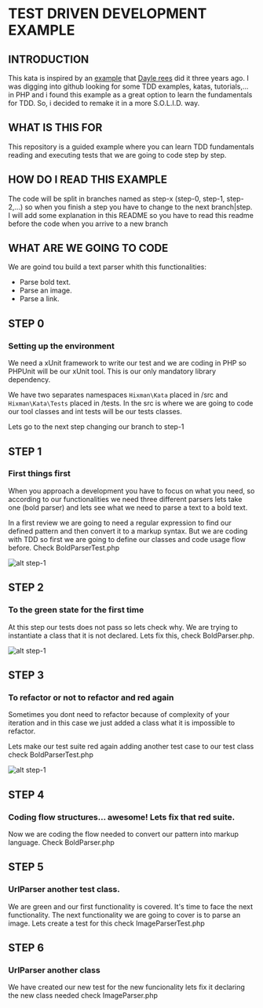 # TEST DRIVEN DEVELOPMENT EXAMPLE


## INTRODUCTION

This kata is inspired by an [example](https://github.com/daylerees/test-driven-development-example) that [Dayle rees](https://twitter.com/daylerees) did it three years ago. I was digging into github looking for some TDD examples, katas, tutorials,... in PHP and i found this example as a great option to learn the fundamentals for TDD. So, i decided to remake it in a more S.O.L.I.D. way.

## WHAT IS THIS FOR

This repository is a guided example where you can learn TDD fundamentals reading and executing tests that we are going to code step by step. 

## HOW DO I READ THIS EXAMPLE

The code will be split in branches named as step-x (step-0, step-1, step-2,...) so when you finish a step you have to change to the next branch|step. I will add some explanation in this README so you have to read this readme before the code when you arrive to a new branch

## WHAT ARE WE GOING TO CODE

We are goind tou build a text parser whith this functionalities:

- Parse bold text.
- Parse an image.
- Parse a link.

## STEP 0

### Setting up the environment

We need a xUnit framework to write our test and we are coding in PHP so PHPUnit will be our xUnit tool. This is our only mandatory library dependency.

We have two separates namespaces `Hixman\Kata` placed in /src and `Hixman\Kata\Tests` placed in /tests. In the src is where we are going to code our tool classes and int tests will be our tests classes.

Lets go to the next step changing our branch to step-1

## STEP 1

### First things first

When you approach a development you have to focus on what you need, so according to our functionalities we need three different parsers lets take one (bold parser) and lets see what we need to parse a text to a bold text.

In a first review we are going to need a regular expression to find our defined pattern and then convert it to a markup syntax. But we are coding with TDD so first we are going to define our classes and code usage flow before. Check BoldParserTest.php

![alt step-1](https://cloud.githubusercontent.com/assets/1638531/21962799/a6ca62bc-db2e-11e6-8729-deb92c33fc58.png)


## STEP 2

### To the green state for the first time

At this step our tests does not pass so lets check why. We are trying to instantiate a class that it is not declared. Lets fix this, check BoldParser.php.

![alt step-1](https://cloud.githubusercontent.com/assets/1638531/21962936/7a62e198-db30-11e6-8f92-49f561108a9e.png)

## STEP 3

### To refactor or not to refactor and red again

Sometimes you dont need to refactor because of complexity of your iteration and in this case we just added a class what it is impossible to refactor.

Lets make our test suite red again adding another test case to our test class check BoldParserTest.php

![alt step-1](https://cloud.githubusercontent.com/assets/1638531/21963052/5228f3e0-db33-11e6-8a79-f658e871f88b.png)


## STEP 4

### Coding flow structures... awesome! Lets fix that red suite.

Now we are coding the flow needed to convert our pattern into markup language. Check BoldParser.php

## STEP 5

### UrlParser another test class.

We are green and our first functionality is covered. It's time to face the next functionality.
The next functionality we are going to cover is to parse an image. Lets create a test for this check ImageParserTest.php

## STEP 6

### UrlParser another class

We have created our new test for the new funcionality lets fix it declaring the new class needed check ImageParser.php


